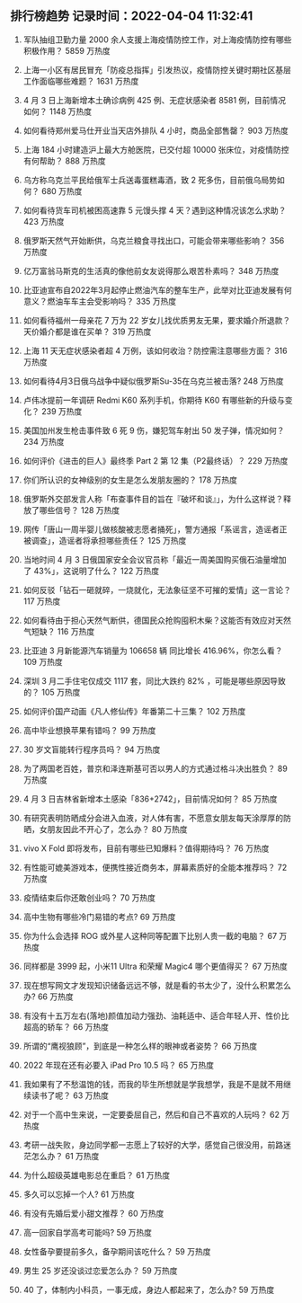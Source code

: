 
## 排行榜趋势 记录时间：2022-04-04 11:32:41
  
  1. 军队抽组卫勤力量 2000 余人支援上海疫情防控工作，对上海疫情防控有哪些积极作用？ 5859 万热度
    
  2. 上海一小区有居民冒充「防疫总指挥」引发热议，疫情防控关键时期社区基层工作面临哪些难题？ 1631 万热度
    
  3. 4 月 3 日上海新增本土确诊病例 425 例、无症状感染者 8581 例，目前情况如何？ 1148 万热度
    
  4. 如何看待郑州爱马仕开业当天店外排队 4 小时，商品全部售罄？ 903 万热度
    
  5. 上海 184 小时建造沪上最大方舱医院，已交付超 10000 张床位，对疫情防控有何帮助？ 888 万热度
    
  6. 乌方称乌克兰平民给俄军士兵送毒蛋糕毒酒，致 2 死多伤，目前俄乌局势如何？ 680 万热度
    
  7. 如何看待货车司机被困高速靠 5 元馒头撑 4 天？遇到这种情况该怎么求助？ 423 万热度
    
  8. 俄罗斯天然气开始断供，乌克兰粮食寻找出口，可能会带来哪些影响？ 356 万热度
    
  9. 亿万富翁马斯克的生活真的像他前女友说得那么艰苦朴素吗？ 348 万热度
    
  10. 比亚迪宣布自2022年3月起停止燃油汽车的整车生产，此举对比亚迪发展有何意义？燃油车车主会受影响吗？ 335 万热度
    
  11. 如何看待福州一母亲花 7 万为 22 岁女儿找优质男友无果，要求婚介所退款？天价婚介都是谁在买单？ 319 万热度
    
  12. 上海 11 天无症状感染者超 4 万例，该如何收治？防控需注意哪些方面？ 316 万热度
    
  13. 如何看待4月3日俄乌战争中疑似俄罗斯Su-35在乌克兰被击落? 248 万热度
    
  14. 卢伟冰提前一年调研 Redmi K60 系列手机，你期待 K60 有哪些新的升级与变化？ 239 万热度
    
  15. 美国加州发生枪击事件致 6 死 9 伤，嫌犯驾车射出 50 发子弹，情况如何？ 234 万热度
    
  16. 如何评价《进击的巨人》最终季 Part 2 第 12 集（P2最终话）？ 229 万热度
    
  17. 你们所认识的女神级别的女生是怎么发朋友圈的？ 178 万热度
    
  18. 俄罗斯外交部发言人称「布查事件目的旨在『破坏和谈』」，为什么这样说？释放了哪些信号？ 128 万热度
    
  19. 网传「唐山一周半婴儿做核酸被志愿者捅死」，警方通报「系谣言，造谣者正被调查」，造谣者将承担哪些责任？ 125 万热度
    
  20. 当地时间 4 月 3 日俄国家安全会议官员称「最近一周美国购买俄石油量增加了 43%」，这说明了什么？ 122 万热度
    
  21. 如何反驳「钻石一砸就碎，一烧就化，无法象征坚不可摧的爱情」这一言论？ 117 万热度
    
  22. 如何看待由于担心天然气断供，德国民众抢购囤积木柴？这能否有效应对天然气短缺？ 116 万热度
    
  23. 比亚迪 3 月新能源汽车销量为 106658 辆 同比增长 416.96%，你怎么看？ 109 万热度
    
  24. 深圳 3 月二手住宅仅成交 1117 套，同比大跌约 82% ，可能是哪些原因导致的？ 105 万热度
    
  25. 如何评价国产动画《凡人修仙传》年番第二十三集？ 102 万热度
    
  26. 高中毕业想换苹果有错吗？ 99 万热度
    
  27. 30 岁文盲能转行程序员吗？ 94 万热度
    
  28. 为了两国老百姓，普京和泽连斯基可否以男人的方式通过格斗决出胜负？ 89 万热度
    
  29. 4 月 3 日吉林省新增本土感染「836+2742」，目前情况如何？ 85 万热度
    
  30. 有研究表明防晒成分会进入血液，对人体有害，不愿意女朋友每天涂厚厚的防晒，女朋友因此不开心了，怎么办？ 80 万热度
    
  31. vivo X Fold 即将发布，目前有哪些已知爆料？值得期待吗？ 76 万热度
    
  32. 有性能可媲美游戏本，便携性接近商务本，屏幕素质好的全能本推荐吗？ 72 万热度
    
  33. 疫情结束后你还敢创业吗？ 70 万热度
    
  34. 高中生物有哪些冷门易错的考点? 69 万热度
    
  35. 你为什么会选择 ROG 或外星人这种同等配置下比别人贵一截的电脑？ 67 万热度
    
  36. 同样都是 3999 起，小米11 Ultra 和荣耀 Magic4 哪个更值得买？ 67 万热度
    
  37. 现在想写网文才发现知识储备远远不够，就是看的书太少了，没什么积累怎么办? 66 万热度
    
  38. 有没有十五万左右(落地)颜值加动力强劲、油耗适中、适合年轻人开、性价比超高的轿车？ 66 万热度
    
  39. 所谓的“鹰视狼顾”，到底是一种怎么样的眼神或者姿势？ 66 万热度
    
  40. 2022 年现在还有必要入 iPad Pro 10.5 吗？ 65 万热度
    
  41. 我如果有了不愁温饱的钱，而我的毕生所想就是学我想学，我是不是就不用继续读书了呢？ 63 万热度
    
  42. 对于一个高中生来说，一定要委屈自己，然后和自己不喜欢的人玩吗？ 62 万热度
    
  43. 考研一战失败，身边同学都一志愿上了较好的大学，感觉自己很没用，前路迷茫怎么办？ 61 万热度
    
  44. 为什么超级英雄电影总在重启？ 61 万热度
    
  45. 多久可以忘掉一个人? 61 万热度
    
  46. 有没有先婚后爱小甜文推荐？ 60 万热度
    
  47. 高一回家自学高考可能吗? 59 万热度
    
  48. 女性备孕要提前多久，备孕期间该吃什么？ 59 万热度
    
  49. 男生 25 岁还没谈过恋爱怎么办？ 59 万热度
    
  50. 40 了，体制内小科员，一事无成，身边人都起来了，怎么办? 59 万热度
    